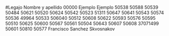 #Legajo			Nombre y apellido
00000           Ejemplo Ejemplo
50538
50588
50539
50484
50621
50520
50624
50542
50523
51311
50647
50641
50543
50574
50536
49964
50533
506040
50512
50608
50622
50593
50576
50595
50510
50625
50600
50567
50561
50504
50643
50607
50608
37071499
50601
50810
50577 Francisco Sanchez Skvosnakov
